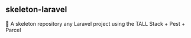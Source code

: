 ## skeleton-laravel

🦴 A skeleton repository any Laravel project using the TALL Stack + Pest + Parcel
